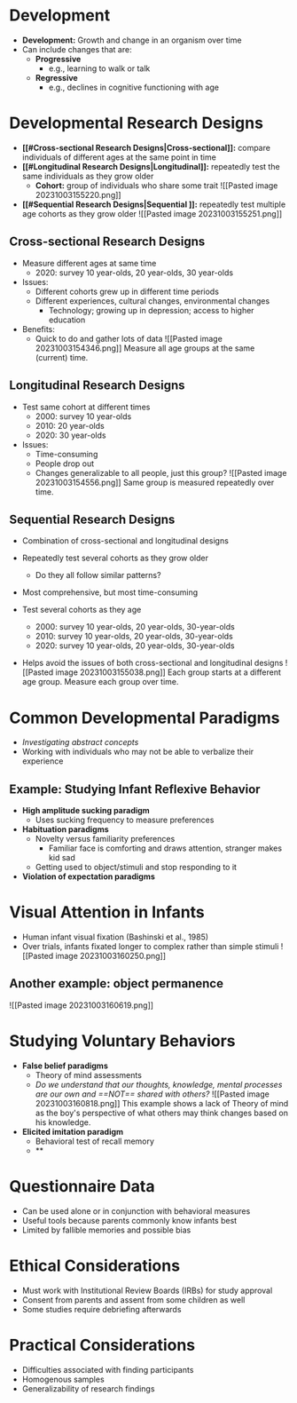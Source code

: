 # Development
- **Development:** Growth and change in an organism over time
- Can include changes that are:
	- **Progressive**
		- e.g., learning to walk or talk
	- **Regressive**
		- e.g., declines in cognitive functioning with age
# Developmental Research Designs
- **[[#Cross-sectional Research Designs|Cross-sectional]]:** compare individuals of different ages at the same point in time
- **[[#Longitudinal Research Designs|Longitudinal]]:** repeatedly test the same individuals as they grow older
	- **Cohort:** group of individuals who share some trait
![[Pasted image 20231003155220.png]]
- **[[#Sequential Research Designs|Sequential ]]:** repeatedly test multiple age cohorts as they grow older
![[Pasted image 20231003155251.png]]
## Cross-sectional Research Designs
- Measure different ages at same time
	- 2020: survey 10 year-olds, 20 year-olds, 30 year-olds
- Issues:
	- Different cohorts grew up in different time periods
	- Different experiences, cultural changes, environmental changes
		- Technology; growing up in depression; access to higher education
- Benefits:
	- Quick to do and gather lots of data
![[Pasted image 20231003154346.png]] Measure all age groups at the same (current) time.
## Longitudinal Research Designs
- Test same cohort at different times
	- 2000: survey 10 year-olds
	- 2010: 20 year-olds
	- 2020: 30 year-olds
- Issues:
	- Time-consuming
	- People drop out
	- Changes generalizable to all people, just this group?
![[Pasted image 20231003154556.png]] Same group is measured repeatedly over time.

## Sequential Research Designs
- Combination of cross-sectional and longitudinal designs
- Repeatedly test several cohorts as they grow older
	- Do they all follow similar patterns?
- Most comprehensive, but most time-consuming

- Test several cohorts as they age
	- 2000: survey 10 year-olds, 20 year-olds, 30-year-olds
	- 2010: survey 10 year-olds, 20 year-olds, 30-year-olds
	- 2020: survey 10 year-olds, 20 year-olds, 30-year-olds
- Helps avoid the issues of both cross-sectional and longitudinal designs
![[Pasted image 20231003155038.png]] Each group starts at a different age group. Measure each group over time. 
# Common Developmental Paradigms
- *Investigating abstract concepts*
- Working with individuals who may not be able to verbalize their experience
## Example: Studying Infant Reflexive Behavior
- **High amplitude sucking paradigm**
	- Uses sucking frequency to measure preferences
- **Habituation paradigms**
	- Novelty versus familiarity preferences
		- Familiar face is comforting and draws attention, stranger makes kid sad
	- Getting used to object/stimuli and stop responding to it
- **Violation of expectation paradigms**
# Visual Attention in Infants
- Human infant visual fixation (Bashinski et al., 1985)
- Over trials, infants fixated longer to complex rather than simple stimuli
![[Pasted image 20231003160250.png]]
## Another example: object permanence
![[Pasted image 20231003160619.png]]
# Studying Voluntary Behaviors
- **False belief paradigms**
	- Theory of mind assessments
	- *Do we understand that our thoughts, knowledge, mental processes are our own and ==NOT== shared with others?*
![[Pasted image 20231003160818.png]] This example shows a lack of Theory of mind as the boy's perspective of what others may think changes based on his knowledge.
- **Elicited imitation paradigm**
	- Behavioral test of recall memory
	- **
# Questionnaire Data
- Can be used alone or in conjunction with behavioral measures
- Useful tools because parents commonly know infants best
- Limited by fallible memories and possible bias
# Ethical Considerations
- Must work with Institutional Review Boards (IRBs) for study approval
- Consent from parents and assent from some children as well
- Some studies require debriefing afterwards
# Practical Considerations
-  Difficulties associated with finding participants
- Homogenous samples
- Generalizability of research findings